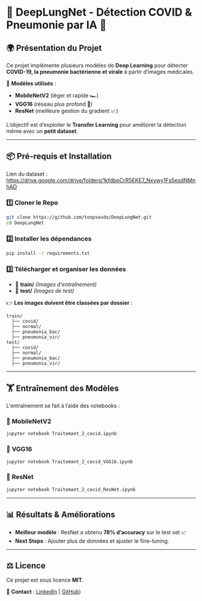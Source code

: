 # 📌 DeepLungNet - Détection COVID & Pneumonie par IA 🧠

## 🌍 Présentation du Projet

Ce projet implémente plusieurs modèles de **Deep Learning** pour détecter **COVID-19, la pneumonie bactérienne et virale** à partir d’images médicales.

🚀 **Modèles utilisés** :
- **MobileNetV2** (léger et rapide 🏎️)
- **VGG16** (réseau plus profond 🔬)
- **ResNet** (meilleure gestion du gradient 📈)

L’objectif est d’exploiter le **Transfer Learning** pour améliorer la détection même avec un **petit dataset**.

---
## 📦 Pré-requis et Installation

Lien du dataset : https://drive.google.com/drive/folders/1kfdbpCrR5EKE7_Nxywy1Fs5ezdNMnhAD

### 1️⃣ **Cloner le Repo**
```bash
git clone https://github.com/tonpseudo/DeepLungNet.git
cd DeepLungNet
```

### 2️⃣ **Installer les dépendances**
```bash
pip install -r requirements.txt
```

### 3️⃣ **Télécharger et organiser les données**
- 📁 **train/** *(Images d'entraînement)*
- 📁 **test/** *(Images de test)*

👉 **Les images doivent être classées par dossier** :
```
train/
  ├── covid/
  ├── normal/
  ├── pneumonia_bac/
  ├── pneumonia_vir/
test/
  ├── covid/
  ├── normal/
  ├── pneumonia_bac/
  ├── pneumonia_vir/
```

---
## 🏋️ Entraînement des Modèles

L'entraînement se fait à l’aide des notebooks :

### 📌 **MobileNetV2**
```bash
jupyter notebook Traitemant_2_covid.ipynb
```

### 📌 **VGG16**
```bash
jupyter notebook Traitemant_2_covid_VGG16.ipynb
```

### 📌 **ResNet**
```bash
jupyter notebook Traitemant_2_covid_ResNet.ipynb
```
---
## 📊 Résultats & Améliorations
- **Meilleur modèle** : ResNet a obtenu **78% d’accuracy** sur le test set 📈
- **Next Steps** : Ajouter plus de données et ajuster le fine-tuning.

---
## ⚖️ Licence
Ce projet est sous licence **MIT**.

📩 **Contact** : [LinkedIn](https://www.linkedin.com/in/jo%C3%ABl-tchinda-b12311226/) | [GitHub](https://github.com/TCHINDAJOEL))

